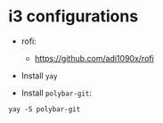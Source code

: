 # i3 configurations

- rofi:
  - https://github.com/adi1090x/rofi

- Install `yay`

- Install `polybar-git`:

```shell
yay -S polybar-git
```

